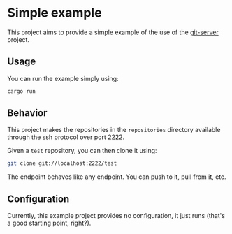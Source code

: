 # Simple example

This project aims to provide a simple example of the use of the [git-server](..) project.

## Usage

You can run the example simply using:

```bash
cargo run
```

## Behavior

This project makes the repositories in the `repositories` directory available through the ssh protocol over port 2222.

Given a `test` repository, you can then clone it using:

```bash
git clone git://localhost:2222/test
```	

The endpoint behaves like any endpoint. You can push to it, pull from it, etc.

## Configuration

Currently, this example project provides no configuration, it just runs (that's a good starting point, right?).